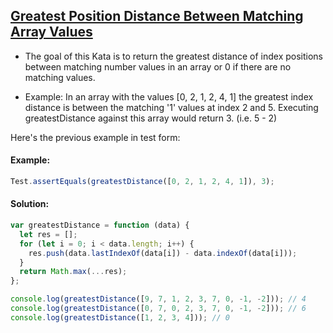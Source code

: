 ## [Greatest Position Distance Between Matching Array Values](https://www.codewars.com/kata/5442e4fc7fc447653a0000d5/javascript)

- The goal of this Kata is to return the greatest distance of index positions between matching number values in an array or 0 if there are no matching values.

- Example: In an array with the values [0, 2, 1, 2, 4, 1] the greatest index distance is between the matching '1' values at index 2 and 5. Executing greatestDistance against this array would return 3. (i.e. 5 - 2)

Here's the previous example in test form:

#### Example:

```js
Test.assertEquals(greatestDistance([0, 2, 1, 2, 4, 1]), 3);
```

#### Solution:

```js
var greatestDistance = function (data) {
  let res = [];
  for (let i = 0; i < data.length; i++) {
    res.push(data.lastIndexOf(data[i]) - data.indexOf(data[i]));
  }
  return Math.max(...res);
};

console.log(greatestDistance([9, 7, 1, 2, 3, 7, 0, -1, -2])); // 4
console.log(greatestDistance([0, 7, 0, 2, 3, 7, 0, -1, -2])); // 6
console.log(greatestDistance([1, 2, 3, 4])); // 0
```
